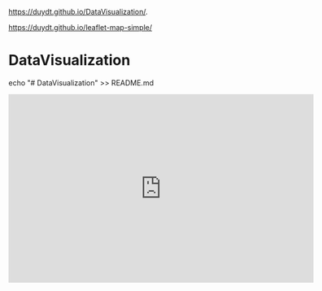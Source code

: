 https://duydt.github.io/DataVisualization/.

https://duydt.github.io/leaflet-map-simple/

# DataVisualization
echo "# DataVisualization" >> README.md
<iframe width="600" height="371" seamless frameborder="0" scrolling="no" src="https://docs.google.com/spreadsheets/d/1EZj-KiSQyjWLp4Sx7n68bfVo0xwwodfdxO0hq9H62eE/pubchart?oid=563412886&amp;format=interactive"></iframe>
